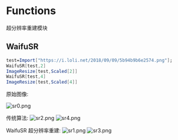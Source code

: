 # Functions

超分辨率重建模块

## WaifuSR

```Mathematica
test=Import["https://i.loli.net/2018/09/09/5b94b9b6e2574.png"];
WaifuSR[test,2]
ImageResize[test,Scaled[2]]
WaifuSR[test,4]
ImageResize[test,Scaled[4]]
```

原始图像:

![sr0.png](https://i.loli.net/2018/09/09/5b94b9b6e2574.png)

传统算法:
![sr2.png](https://i.loli.net/2018/09/09/5b94b9b7b2d5d.png)
![sr4.png](https://i.loli.net/2018/09/09/5b94b9b9208ea.png)

WaifuSR 超分辨率重建:
![sr1.png](https://i.loli.net/2018/09/09/5b94b9b7b9c1c.png)
![sr3.png](https://i.loli.net/2018/09/09/5b94b9b9d1b00.png)
